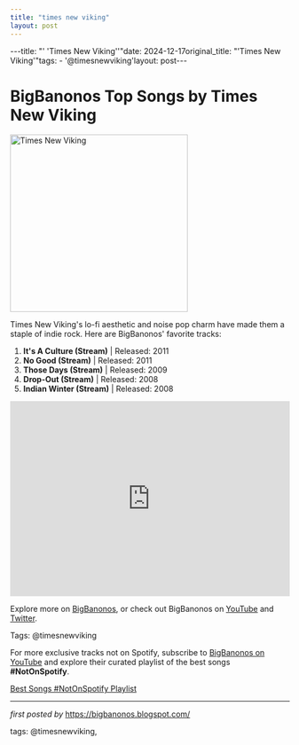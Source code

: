 ```yaml
---
title: "times new viking"
layout: post
---
```

---title: "' 'Times New Viking''"date: 2024-12-17original_title: "'Times New Viking'"tags:  - '@timesnewviking'layout: post---<h1>BigBanonos Top Songs by Times New Viking</h1><div class="separator"> <a href="https://www.interviewmagazine.com/wp-content/uploads/2011/05/img-times-new-viking_101948931998.jpg" > <img alt="Times New Viking" border="0" width="320" data-original-height="480" data-original-width="640" src="https://www.interviewmagazine.com/wp-content/uploads/2011/05/img-times-new-viking_101948931998.jpg"/> </a></div><p>Times New Viking's lo-fi aesthetic and noise pop charm have made them a staple of indie rock. Here are BigBanonos' favorite tracks:</p> <ol> <li><strong>It's A Culture (Stream)</strong> | Released: 2011</li> <li><strong>No Good (Stream)</strong> | Released: 2011</li> <li><strong>Those Days (Stream)</strong> | Released: 2009</li> <li><strong>Drop-Out (Stream)</strong> | Released: 2008</li> <li><strong>Indian Winter (Stream)</strong> | Released: 2008</li></ol> <div> <iframe src="https://open.spotify.com/embed/playlist/2PW2IAwPF2YLGYmb6tQVrq?utm_source=generator" width="100%" height="352" frameborder="0" allowfullscreen="" allow="autoplay; clipboard-write; encrypted-media; fullscreen; picture-in-picture" loading="lazy"></iframe></div> <p>Explore more on <a href="https://bigbanonos.blogspot.com/">BigBanonos</a>, or check out BigBanonos on <a href="https://www.youtube.com/@BigBanonos">YouTube</a> and <a href="https://x.com/bigbanonos">Twitter</a>.</p> <p>Tags: @timesnewviking</p><!--Subscribe and Playlist Links--><div>    <p>For more exclusive tracks not on Spotify, subscribe to <a href="https://www.youtube.com/@BigBanonos" target="_blank">BigBanonos on YouTube</a> and explore their curated playlist of the best songs <strong>#NotOnSpotify</strong>.</p>    <p><a href="https://www.youtube.com/playlist?list=PLtuNtuTatqI0kFahUCbtbfenC_ET5O_tr" target="_blank">Best Songs #NotOnSpotify Playlist<br /></a></p></div><hr /><p><em>first posted by</em> <a href="https://bigbanonos.blogspot.com/" rel="noopener" target="_new">https://bigbanonos.blogspot.com/</a></p><p>tags: @timesnewviking,</p>